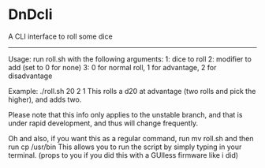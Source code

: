 # DnDcli
 A CLI interface to roll some dice

___________________________________

Usage: run roll.sh with the following arguments: 
1: dice to roll 
2: modifier to add (set to 0 for none)
3: 0 for normal roll, 1 for advantage, 2 for disadvantage

Example: ./roll.sh 20 2 1
This rolls a d20 at advantage (two rolls and pick the higher), and adds two.

Please note that this info only applies to the unstable branch, and that is under rapid development, and thus will change frequently.

Oh and also, if you want this as a regular command, run mv roll.sh <command name> and  then run cp <command name> /usr/bin
This allows you to run the script by simply typing <command name> in your terminal. (props to you if you did this with a GUIless firmware like i did)

